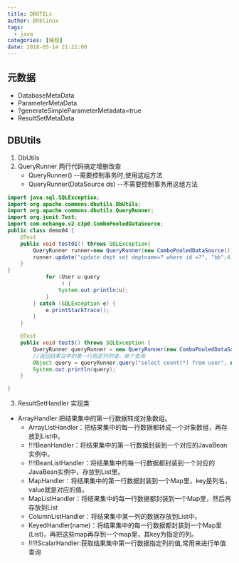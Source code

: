 ```yaml
---
title: DBUTILs
author: Bhblinux
tags:
  - java
categories: [编程]
date: 2018-05-14 21:21:00
---
```

## 元数据
- DatabaseMetaData
- ParameterMetaData
- ?generateSimpleParameterMetadata=true
- ResultSetMetaData

## DBUtils 
1. DbUtils
2. QueryRunner 两行代码搞定增删改查
	- QueryRunner() --需要控制事务时,使用这组方法
    - QueryRunner(DataSource ds) --不需要控制事务用这组方法
    
```java
import java.sql.SQLException;
import org.apache.commons.dbutils.DbUtils;
import org.apache.commons.dbutils.QueryRunner;
import org.junit.Test;
import com.mchange.v2.c3p0.ComboPooledDataSource;
public class demo04 {
	@Test
	public void test01() throws SQLException{
		QueryRunner runner=new QueryRunner(new ComboPooledDataSource());
		runner.update("update dept set deptname=? where id =?", "bb",4);
	}
}
            for (User u:query
                 ) {
                System.out.println(u);
            }
        } catch (SQLException e) {
            e.printStackTrace();
        }
    }

    @Test
    public void test5() throws SQLException {
        QueryRunner queryRunner = new QueryRunner(new ComboPooledDataSource());
        //返回结果及中的第一行指定列的值，单个查询
        Object query = queryRunner.query("select count(*) from user", new ScalarHandler());
        System.out.println(query);
    }

}

```

3. ResultSetHandler 实现类
- ArrayHandler:把结果集中的第一行数据转成对象数组。
	- 	ArrayListHandler：把结果集中的每一行数据都转成一个对象数组，再存放到List中。
	- !!!!BeanHandler：将结果集中的第一行数据封装到一个对应的JavaBean实例中。
	- 	!!!!BeanListHandler：将结果集中的每一行数据都封装到一个对应的JavaBean实例中，存放到List里。
	- 	MapHandler：将结果集中的第一行数据封装到一个Map里，key是列名，value就是对应的值。
	- 	MapListHandler：将结果集中的每一行数据都封装到一个Map里，然后再存放到List
	- 	ColumnListHandler：将结果集中某一列的数据存放到List中。
	- 	KeyedHandler(name)：将结果集中的每一行数据都封装到一个Map里(List<Map>)，再把这些map再存到一个map里，其key为指定的列。
	- 	!!!!!ScalarHandler:获取结果集中第一行数据指定列的值,常用来进行单值查询
